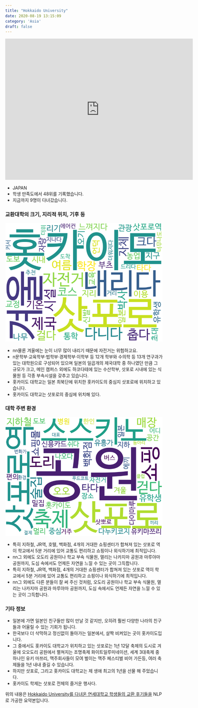 ```yaml
---
title: "Hokkaido University"
date: 2020-08-19 13:15:09
category: 'Asia'
draft: false
---
```


<iframe
width="600"
height="450"
frameborder="0" style="border:0"
src="https://www.google.com/maps/embed/v1/place?key=AIzaSyC9e1AME-pVmWC4hBpFdu5S4dKzyepa3HQ&q=Hokkaido+University&center=43.0779575,141.340013&zoom=14" allowfullscreen>
</iframe>

* JAPAN
* 학생 만족도에서 48위를 기록했습니다.
* 지금까지 9명이 다녀갔습니다. 

### 교환대학의 크기, 지리적 위치, 기후 등

![gen_info-WordCloud](../univ_wordclouds_okt/gen_info/JP000006_gen_info_okt.png)

* nn물론 겨울에는 눈이 너무 많이 내리기 때문에 자전거는 위험하고요.
* n문학부·교육학부·법학부·경제학부·이학부 등 12개 학부와 수의학 등 13개 연구과가 있는 대학원으로 구성되어 있으며 일본의 일곱개의 제국대학 중 하나였던 만큼 그 규모가 크고, 메인 캠퍼스 외에도 하코다테에 있는 수산학부, 삿포로 시내에 있는 식물원 등 각종 부속시설을 갖추고 있습니다.
* 홋카이도 대학교는 일본 최북단에 위치한 홋카이도의 중심지 삿포로에 위치하고 있습니다.
* 홋카이도 대학교는 삿포로의 중심에 위치해 있다.


### 대학 주변 환경

![env_info-WordCloud](../univ_wordclouds_okt/env_info/JP000006_env_info_okt.png)

* 특히 지하철, JR역, 호텔, 백화점, 4개의 거대한 쇼핑센터가 합쳐져 있는 삿포로 역이 학교에서 5분 거리에 있어 교통도 편리하고 쇼핑이나 외식하기에 최적입니다.
* nn그 외에도 오도리 공원이나 학교 부속 식물원, 멀리는 나카지마 공원과 마루야마 공원까지, 도심 속에서도 언제든 자연을 느낄 수 있는 곳이 그득합니다.
* 특히 지하철, JR역, 백화점, 4개의 거대한 쇼핑센터가 합쳐져 있는 삿포로 역이 학교에서 5분 거리에 있어 교통도 편리하고 쇼핑이나 외식하기에 최적입니다.
* nn그 외에도 다른 분들이 잘 써 주신 것처럼, 오도리 공원이나 학교 부속 식물원, 멀리는 나카지마 공원과 마루야마 공원까지, 도심 속에서도 언제든 자연을 느낄 수 있는 곳이 그득합니다.


### 기타 정보

* 일본에 가면 일본인 친구들만 많이 만날 것 같지만, 오히려 훨씬 다양한 나라의 친구들과 어울릴 수 있는 기회가 됩니다.
* 한국보다 더 삭막하고 정신없이 돌아가는 일본에서, 살짝 비켜있는 곳이 홋카이도입니다.
* 그 중에서도 홋카이도 대학교가 위치하고 있는 삿포로는 1년 12달 축제의 도시로 겨울에 오오도리 공원에서 펼쳐지는 조명축제 화이트일루미네이션, 세계 3대축제 중 하나인 유키 마쯔리, 맥주회사들이 모여 벌이는 맥주 페스티벌 비어 가든등, 여러 축제들을 1년 내내 즐길 수 있습니다.
* 하지만 삿포로, 그리고 홋카이도 대학교는 제 생애 최고의 1년을 선물 해 주었습니다.
* 홋카이도 학제는 삿포로 전체의 즐거운 행사다.


위의 내용은 [Hokkaido University를 다녀온 연세대학교 학생들의 교환 후기들을](http://oia.yonsei.ac.kr/partner/expReport.asp?ucode=JP000006&bgbn=A) NLP로 가공한 요약본입니다. 
